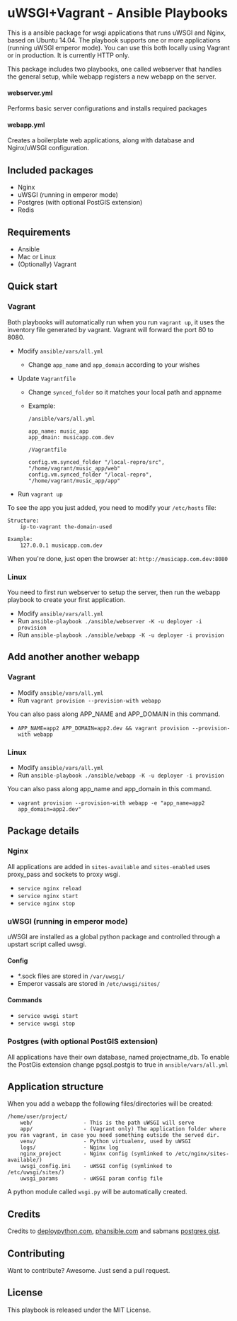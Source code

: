 # uWSGI+Vagrant - Ansible Playbooks

This is a ansible package for wsgi applications that runs uWSGI and Nginx, based on Ubuntu 14.04. The playbook supports one or more applications (running uWSGI emperor mode). You can use this both locally using Vagrant or in production. It is currently HTTP only.

This package includes two playbooks, one called webserver that handles the general setup, while webapp registers a new webapp on the server.

#### webserver.yml
Performs basic server configurations and installs required packages

#### webapp.yml
Creates a boilerplate web applications, along with database and Nginx/uWSGI configuration.



## Included packages

- Nginx
- uWSGI (running in emperor mode)
- Postgres (with optional PostGIS extension)
- Redis

## Requirements

- Ansible 
- Mac or Linux
- (Optionally) Vagrant


## Quick start 

### Vagrant

Both playbooks will automatically run when you run `vagrant up`, it uses the inventory file generated by vagrant. Vagrant will forward the port 80 to 8080.

- Modify `ansible/vars/all.yml`
	- Change `app_name` and `app_domain` according to your wishes
- Update `Vagrantfile`
	- Change `synced_folder` so it matches your local path and appname
	- Example:
	
		```
		/ansible/vars/all.yml
		
		app_name: music_app
		app_dmain: musicapp.com.dev
		
		/Vagrantfile
		
		config.vm.synced_folder "/local-repro/src", "/home/vagrant/music_app/web"
		config.vm.synced_folder "/local-repro", "/home/vagrant/music_app/app"
		
		```
		
- Run `vagrant up`

To see the app you just added, you need to modify your `/etc/hosts` file:

```
Structure:
	ip-to-vagrant the-domain-used

Example:
    127.0.0.1 musicapp.com.dev
```

When you're done, just open the browser at: `http://musicapp.com.dev:8080`



### Linux

You need to first run webserver to setup the server, then run the webapp playbook to create your first application.

- Modify `ansible/vars/all.yml`
- Run `ansible-playbook ./ansible/webserver -K -u deployer -i provision`
- Run `ansible-playbook ./ansible/webapp -K -u deployer -i provision`


## Add another another webapp

### Vagrant

- Modify `ansible/vars/all.yml`
- Run `vagrant provision --provision-with webapp`

You can also pass along APP_NAME and APP_DOMAIN in this command.

- `APP_NAME=app2 APP_DOMAIN=app2.dev && vagrant provision --provision-with webapp`
	
### Linux

- Modify `ansible/vars/all.yml`
- Run `ansible-playbook ./ansible/webapp -K -u deployer -i provision`

You can also pass along app_name and app_domain in this command.

- `vagrant provision --provision-with webapp -e "app_name=app2 app_domain=app2.dev"`



## Package details
### Nginx
All applications are added in `sites-available` and `sites-enabled` uses proxy_pass and sockets to proxy wsgi.

- `service nginx reload`
- `service nginx start`
- `service nginx stop`

### uWSGI (running in emperor mode)
uWSGI are installed as a global python package and controlled through a upstart script called uwsgi.

#### Config

- *.sock files are stored in `/var/uwsgi/`
- Emperor vassals are stored in `/etc/uwsgi/sites/`

#### Commands

- `service uwsgi start`
- `service uwsgi stop`

### Postgres (with optional PostGIS extension)
All applications have their own database, named projectname_db. To enable the PostGis extension change pgsql.postgis to true in `ansible/vars/all.yml`



## Application structure

When you add a webapp the following files/directories will be created:

```
/home/user/project/
    web/                - This is the path uWSGI will serve
    app/                - (Vagrant only) The application folder where you ran vagrant, in case you need something outside the served dir.
    venv/               - Python virtualenv, used by uWSGI
    logs/               - Nginx log
    nginx_project       - Nginx config (symlinked to /etc/nginx/sites-available/)
    uwsgi_config.ini    - uWSGI config (symlinked to /etc/uwsgi/sites/)
    uwsgi_params        - uWSGI param config file
```

A python module called `wsgi.py` will be automatically created.


## Credits

Credits to [deploypython.com](http://www.deploypython.com/), [phansible.com](phansible.com) and sabmans [postgres gist](https://gist.github.com/sabman/ea3eea66f9de1e5d5f3c).


## Contributing

Want to contribute? Awesome. Just send a pull request.

## License

This playbook is released under the MIT License.